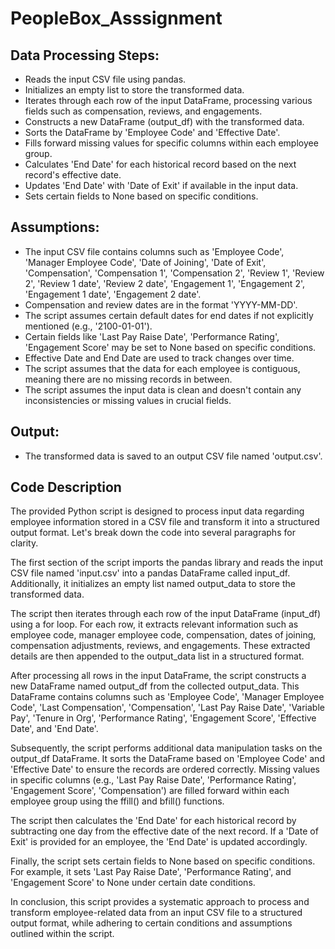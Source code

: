 # PeopleBox_Asssignment


## Data Processing Steps:

* Reads the input CSV file using pandas.
* Initializes an empty list to store the transformed data.
* Iterates through each row of the input DataFrame, processing various fields such as compensation, reviews, and engagements.
* Constructs a new DataFrame (output_df) with the transformed data.
* Sorts the DataFrame by 'Employee Code' and 'Effective Date'.
* Fills forward missing values for specific columns within each employee group.
* Calculates 'End Date' for each historical record based on the next record's effective date.
* Updates 'End Date' with 'Date of Exit' if available in the input data.
* Sets certain fields to None based on specific conditions.

## Assumptions:

* The input CSV file contains columns such as 'Employee Code', 'Manager Employee Code', 'Date of Joining', 'Date of Exit', 'Compensation', 'Compensation 1', 'Compensation 2', 'Review 1', 'Review 2', 'Review 1 date', 'Review 2 date', 'Engagement 1', 'Engagement 2', 'Engagement 1 date', 'Engagement 2 date'.
* Compensation and review dates are in the format 'YYYY-MM-DD'.
* The script assumes certain default dates for end dates if not explicitly mentioned (e.g., '2100-01-01').
* Certain fields like 'Last Pay Raise Date', 'Performance Rating', 'Engagement Score' may be set to None based on specific conditions.
* Effective Date and End Date are used to track changes over time.
* The script assumes that the data for each employee is contiguous, meaning there are no missing records in between.
* The script assumes the input data is clean and doesn't contain any inconsistencies or missing values in crucial fields.

## Output:

* The transformed data is saved to an output CSV file named 'output.csv'.


## Code Description

The provided Python script is designed to process input data regarding employee information stored in a CSV file and transform it into a structured output format. Let's break down the code into several paragraphs for clarity.

The first section of the script imports the pandas library and reads the input CSV file named 'input.csv' into a pandas DataFrame called input_df. Additionally, it initializes an empty list named output_data to store the transformed data.

The script then iterates through each row of the input DataFrame (input_df) using a for loop. For each row, it extracts relevant information such as employee code, manager employee code, compensation, dates of joining, compensation adjustments, reviews, and engagements. These extracted details are then appended to the output_data list in a structured format.

After processing all rows in the input DataFrame, the script constructs a new DataFrame named output_df from the collected output_data. This DataFrame contains columns such as 'Employee Code', 'Manager Employee Code', 'Last Compensation', 'Compensation', 'Last Pay Raise Date', 'Variable Pay', 'Tenure in Org', 'Performance Rating', 'Engagement Score', 'Effective Date', and 'End Date'.

Subsequently, the script performs additional data manipulation tasks on the output_df DataFrame. It sorts the DataFrame based on 'Employee Code' and 'Effective Date' to ensure the records are ordered correctly. Missing values in specific columns (e.g., 'Last Pay Raise Date', 'Performance Rating', 'Engagement Score', 'Compensation') are filled forward within each employee group using the ffill() and bfill() functions.

The script then calculates the 'End Date' for each historical record by subtracting one day from the effective date of the next record. If a 'Date of Exit' is provided for an employee, the 'End Date' is updated accordingly.

Finally, the script sets certain fields to None based on specific conditions. For example, it sets 'Last Pay Raise Date', 'Performance Rating', and 'Engagement Score' to None under certain date conditions.

In conclusion, this script provides a systematic approach to process and transform employee-related data from an input CSV file to a structured output format, while adhering to certain conditions and assumptions outlined within the script.
